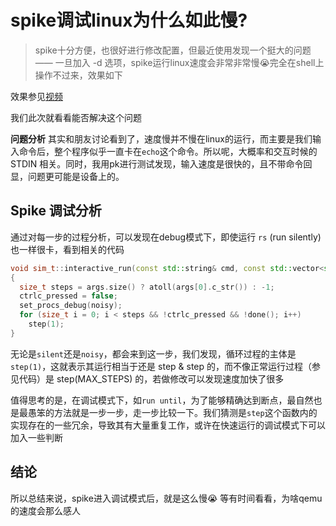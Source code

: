 # spike调试linux为什么如此慢?

> spike十分方便，也很好进行修改配置，但最近使用发现一个挺大的问题 —— 一旦加入 -d 选项，spike运行linux速度会非常非常慢😭完全在shell上操作不过来，效果如下

效果参见[视频](../archive/too_slow_demo.mov)

我们此次就看看能否解决这个问题

**问题分析**
其实和朋友讨论看到了，速度慢并不慢在linux的运行，而主要是我们输入命令后，整个程序似乎一直卡在`echo`这个命令。所以呢，大概率和交互时候的 STDIN 相关。同时，我用pk进行测试发现，输入速度是很快的，且不带命令回显，问题更可能是设备上的。

## Spike 调试分析
通过对每一步的过程分析，可以发现在debug模式下，即使运行 `rs` (run silently) 也一样很卡，看到相关的代码
```c++
void sim_t::interactive_run(const std::string& cmd, const std::vector<std::string>& args, bool noisy)
{
  size_t steps = args.size() ? atoll(args[0].c_str()) : -1;
  ctrlc_pressed = false;
  set_procs_debug(noisy);
  for (size_t i = 0; i < steps && !ctrlc_pressed && !done(); i++)
    step(1);
}
```
无论是`silent`还是`noisy`，都会来到这一步，我们发现，循环过程的主体是`step(1)`，这就表示其运行相当于还是 step & step 的，而不像正常运行过程（参见代码）是 step(MAX_STEPS) 的，若做修改可以发现速度加快了很多

值得思考的是，在调试模式下，如`run until`，为了能够精确达到断点，最自然也是最愚笨的方法就是一步一步，走一步比较一下。我们猜测是`step`这个函数内的实现存在的一些冗余，导致其有大量重复工作，或许在快速运行的调试模式下可以加入一些判断


## 结论
所以总结来说，spike进入调试模式后，就是这么慢😭 等有时间看看，为啥qemu的速度会那么感人
